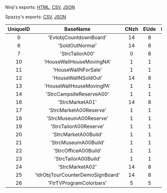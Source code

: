 Ninji's exports: [HTML](https://wuffs.org/acnh/bcsv_160/html/LocalizeNameConvertParam.html), [CSV](https://wuffs.org/acnh/bcsv_160/csv/LocalizeNameConvertParam.csv), [JSON](https://wuffs.org/acnh/bcsv_160/json/LocalizeNameConvertParam.json)

Spazzy's exports: [CSV](https://github.com/McSpazzy/acnh-csv/blob/master/LocalizeNameConvertParam.csv), [JSON](https://github.com/McSpazzy/acnh-json/blob/master/LocalizeNameConvertParam.json)

| UniqueID | BaseName | CNzh | EUde | EUen | EUes | EUfr | EUit | EUnl | EUru | JPja | KRko | LocalizeAnim | LocalizeModel | LocalizeTexture | TWzh | USen | USes | USfr |
|:--:|:--:|:--:|:--:|:--:|:--:|:--:|:--:|:--:|:--:|:--:|:--:|:--:|:--:|:--:|:--:|:--:|:--:|:--:|
| 0 | 'EvtobjCountdownBoard' | 14 | 8 | 1 | 2 | 7 | 9 | 11 | 12 | 0 | 13 | 1 | 0 | 1 | 15 | 1 | 2 | 3 | 
| 6 | 'SoldOutNormal' | 14 | 8 | 1 | 2 | 3 | 9 | 11 | 12 | 0 | 13 | 0 | 0 | 1 | 14 | 1 | 2 | 3 | 
| 7 | 'StrcTailorA00' | 0 | 8 | 0 | 2 | 3 | 9 | 11 | 12 | 0 | 0 | 0 | 0 | 1 | 0 | 0 | 2 | 3 | 
| 10 | 'HouseWallHouseMovingNA' | 1 | 1 | 1 | 1 | 1 | 1 | 1 | 1 | 0 | 1 | 0 | 0 | 1 | 1 | 1 | 1 | 1 | 
| 11 | 'HouseWallNForSale' | 1 | 1 | 1 | 1 | 1 | 1 | 1 | 1 | 0 | 1 | 0 | 0 | 1 | 1 | 1 | 1 | 1 | 
| 12 | 'HouseWallNSoldOut' | 14 | 8 | 1 | 2 | 3 | 9 | 11 | 12 | 0 | 13 | 0 | 0 | 1 | 15 | 1 | 2 | 3 | 
| 13 | 'HouseWallHouseMovingPA' | 1 | 1 | 1 | 1 | 1 | 1 | 1 | 1 | 0 | 1 | 0 | 0 | 1 | 1 | 1 | 1 | 1 | 
| 14 | 'StrcCampsiteReserveA00' | 1 | 1 | 1 | 1 | 1 | 1 | 1 | 1 | 0 | 1 | 0 | 0 | 1 | 1 | 1 | 1 | 1 | 
| 16 | 'StrcMarketA01' | 14 | 8 | 1 | 6 | 7 | 9 | 11 | 12 | 0 | 13 | 0 | 0 | 1 | 14 | 1 | 6 | 7 | 
| 17 | 'StrcMarketA00Reserve' | 1 | 1 | 1 | 1 | 1 | 1 | 1 | 1 | 0 | 1 | 0 | 0 | 1 | 1 | 1 | 1 | 1 | 
| 18 | 'StrcMuseumA00Reserve' | 1 | 1 | 1 | 1 | 1 | 1 | 1 | 1 | 0 | 1 | 0 | 0 | 1 | 1 | 1 | 1 | 1 | 
| 19 | 'StrcTailorA00Reserve' | 1 | 1 | 1 | 1 | 1 | 1 | 1 | 1 | 0 | 1 | 0 | 0 | 1 | 1 | 1 | 1 | 1 | 
| 20 | 'StrcMarketA00Build' | 1 | 1 | 1 | 1 | 1 | 1 | 1 | 1 | 0 | 1 | 0 | 0 | 1 | 1 | 1 | 1 | 1 | 
| 21 | 'StrcMuseumA00Build' | 1 | 1 | 1 | 1 | 1 | 1 | 1 | 1 | 0 | 1 | 0 | 0 | 1 | 1 | 1 | 1 | 1 | 
| 22 | 'StrcOfficeA00Build' | 1 | 1 | 1 | 1 | 1 | 1 | 1 | 1 | 0 | 1 | 0 | 0 | 1 | 1 | 1 | 1 | 1 | 
| 23 | 'StrcTailorA00Build' | 1 | 1 | 1 | 1 | 1 | 1 | 1 | 1 | 0 | 1 | 0 | 0 | 1 | 1 | 1 | 1 | 1 | 
| 24 | 'StrcMarketA02' | 14 | 8 | 1 | 6 | 7 | 9 | 11 | 12 | 0 | 13 | 0 | 0 | 1 | 14 | 1 | 6 | 7 | 
| 25 | 'IdrObjTourCounterDemoSignBoard' | 14 | 8 | 1 | 6 | 7 | 9 | 11 | 12 | 0 | 13 | 0 | 0 | 1 | 15 | 1 | 2 | 3 | 
| 26 | 'FtrTVProgramColorbars' | 5 | 5 | 5 | 5 | 5 | 5 | 5 | 5 | 1 | 1 | 1 | 0 | 0 | 5 | 1 | 1 | 1 | 
